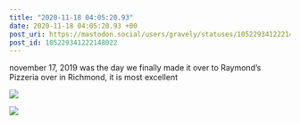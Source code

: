 ```yaml
---
title: "2020-11-18 04:05:20.93"
date: 2020-11-18 04:05:20.93 +00
post_uri: https://mastodon.social/users/gravely/statuses/105229341222148022
post_id: 105229341222148022
---
```

november 17, 2019 was the day we finally made it over to Raymond’s Pizzeria over in Richmond, it is most excellent


![](/images/105229341082023459.jpg)

![](/images/105229341184737974.jpg)

